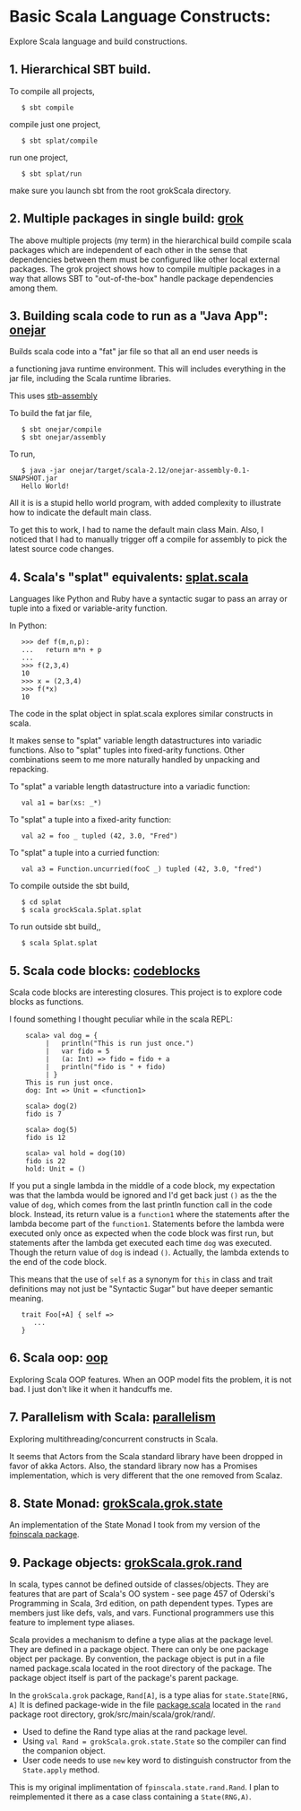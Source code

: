# Basic Scala Language Constructs:

Explore Scala language and build constructions.

## 1. Hierarchical SBT build.
To compile all projects,
```
   $ sbt compile
```
compile just one project,
```
   $ sbt splat/compile
```
run one project,
```
   $ sbt splat/run
```
make sure you launch sbt from the root grokScala directory.

## 2. Multiple packages in single build: [grok](grok/)
The above multiple projects (my term) in the hierarchical build compile
scala packages which are independent of each other in the sense that
dependencies between them must be configured like other local external
packages.  The grok project shows how to compile multiple packages in a way
that allows SBT to "out-of-the-box" handle package dependencies among them.

## 3. Building scala code to run as a "Java App": [onejar](onejar/)
Builds scala code into a "fat" jar file so that all an end user needs is

a functioning java runtime environment.  This will includes everything in
the jar file, including the Scala runtime libraries.

This uses [stb-assembly](https://github.com/sbt/sbt-assembly)

To build the fat jar file, 
```
   $ sbt onejar/compile
   $ sbt onejar/assembly
```
To run,
```
   $ java -jar onejar/target/scala-2.12/onejar-assembly-0.1-SNAPSHOT.jar 
   Hello World!
```
All it is is a stupid hello world program, with added complexity to
illustrate how to indicate the default main class.

To get this to work, I had to name the default main class Main.  Also, I
noticed that I had to manually trigger off a compile for assembly to pick
the latest source code changes.

## 4. Scala's "splat" equivalents: [splat.scala](splat/splat.scala)
Languages like Python and Ruby have a syntactic sugar to pass an
array or tuple into a fixed or variable-arity function.

In Python:
```
   >>> def f(m,n,p):
   ...   return m*n + p
   ...
   >>> f(2,3,4)
   10
   >>> x = (2,3,4)
   >>> f(*x)
   10
```
The code in the splat object in splat.scala explores
similar constructs in scala.

It makes sense to "splat" variable length datastructures into variadic
functions.  Also to "splat" tuples into fixed-arity functions.  Other
combinations seem to me more naturally handled by unpacking and repacking.

To "splat" a variable length datastructure into a variadic function:
```
   val a1 = bar(xs: _*)
```
To "splat" a tuple into a fixed-arity function:
```
   val a2 = foo _ tupled (42, 3.0, "Fred")
```
To "splat" a tuple into a curried function:
```
   val a3 = Function.uncurried(fooC _) tupled (42, 3.0, "fred")
```

To compile outside the sbt build, 
```
   $ cd splat
   $ scala grockScala.Splat.splat
```
To run outside sbt build,,
```
   $ scala Splat.splat  
```

## 5. Scala code blocks: [codeblocks](codeblocks/)
Scala code blocks are interesting closures.  This project is to explore
code blocks as functions.

I found something I thought peculiar while in the scala REPL:
```
    scala> val dog = {
         |   println("This is run just once.")
         |   var fido = 5
         |   (a: Int) => fido = fido + a
         |   println("fido is " + fido)
         | }
    This is run just once.
    dog: Int => Unit = <function1>
    
    scala> dog(2)
    fido is 7

    scala> dog(5)
    fido is 12

    scala> val hold = dog(10)
    fido is 22
    hold: Unit = ()
```
If you put a single lambda in the middle of a code block, my expectation
was that the lambda would be ignored and I'd get back just `()` as the
the value of `dog`, which comes from the last println function call in
the code block.  Instead, its return value is a `function1` where the
statements after the lambda become part of the `function1`.  Statements
before the lambda were executed only once as expected when the code block
was first run, but statements after the lambda get executed each time `dog`
was executed.  Though the  return value of `dog` is indead `()`.  Actually,
the lambda extends to the end of the code block.

This means that the use of `self` as a synonym for `this` in class and trait
definitions may not just be "Syntactic Sugar" but have deeper semantic meaning.
```
   trait Foo[+A] { self =>
      ...
   }
```

## 6. Scala oop: [oop](oop/)
Exploring Scala OOP features.  When an OOP model fits the problem, it is not
bad.  I just don't like it when it handcuffs me.

## 7. Parallelism with Scala: [parallelism](parallelism/)
Exploring multithreading/concurrent constructs in Scala.

It seems that Actors from the Scala standard library have been dropped in
favor of akka Actors.  Also, the standard library now has a Promises
implementation, which is very different that the one removed from Scalaz.

## 8. State Monad: [grokScala.grok.state](grok/src/main/scala/grok/state/State.scala)
An implementation of the State Monad I took from my version of
the [fpinscala package](../fpinscala).

## 9. Package objects: [grokScala.grok.rand](grok/src/main/scala/grok/packageWide/)
In scala, types cannot be defined outside of classes/objects.  They are
features that are part of Scala's OO system - see page 457 of Oderski's
Programming in Scala, 3rd edition, on path dependent types.  Types are
members just like defs, vals, and vars.  Functional programmers use this
feature to implement type aliases.

Scala provides a mechanism to define a type alias at the package level.
They are defined in a package object.  There can only be one package object
per package.  By convention, the package object is put in a file named
package.scala located in the root directory of the package.  The package
object itself is part of the package's parent package.

In the `grokScala.grok` package, `Rand[A]`, is a type alias for
`state.State[RNG, A]`
It is defined package-wide in the file
[package.scala](grok/src/main/scala/grok/rand/package.scala) located in the
`rand`
package root directory, grok/src/main/scala/grok/rand/. 
* Used to define the Rand type alias at the rand package level.
* Using `val Rand = grokScala.grok.state.State` so the compiler can find the companion object.
* User code needs to use `new` key word to distinguish constructor from the `State.apply` method.

This is my original implimentation of `fpinscala.state.rand.Rand`.  I plan
to reimplemented it there as a case class containing a `State(RNG,A)`.
